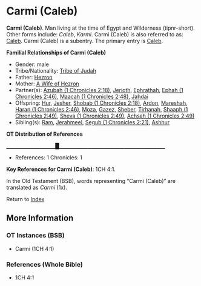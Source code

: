 # Carmi (Caleb)
**Carmi (Caleb)**. 
Man living at the time of Egypt and Wilderness (tipnr-short). 
Other forms include: 
*Caleb*, *Karmi*. 
Carmi (Caleb) is also referred to as: 
[Caleb](Caleb.2.md). 
Carmi (Caleb) is a subentry. The primary entry is 
[Caleb](Caleb.2.md). 




**Familial Relationships of Carmi (Caleb)**


* Gender: male
* Tribe/Nationality: [Tribe of Judah](../../../groups/md/acai/Judah.md)
* Father: [Hezron](Hezron.2.md)
* Mother: [A Wife of Hezron](AWifeOfHezron.md)
* Partner(s): [Azubah (1 Chronicles 2:18)](Azubah.2.md), [Jerioth](Jerioth.md), [Ephrathah](Ephrathah.md), [Ephah (1 Chronicles 2:46)](Ephah.2.md), [Maacah (1 Chronicles 2:48)](Maacah.4.md), [Jahdai](Jahdai.md)
* Offspring: [Hur](Hur.2.md), [Jesher](Jesher.md), [Shobab (1 Chronicles 2:18)](Shobab.2.md), [Ardon](Ardon.md), [Mareshah](Mareshah.md), [Haran (1 Chronicles 2:46)](Haran.3.md), [Moza](Moza.md), [Gazez](Gazez.md), [Sheber](Sheber.md), [Tirhanah](Tirhanah.md), [Shaaph (1 Chronicles 2:49)](Shaaph.2.md), [Sheva (1 Chronicles 2:49)](Sheva.2.md), [Achsah (1 Chronicles 2:49)](Achsah.2.md)
* Sibling(s): [Ram](Ram.md), [Jerahmeel](Jerahmeel.md), [Segub (1 Chronicles 2:21)](Segub.2.md), [Ashhur](Ashhur.md)


**OT Distribution of References**

▁▁▁▁▁▁▁▁▁▁▁▁█▁▁▁▁▁▁▁▁▁▁▁▁▁▁▁▁▁▁▁▁▁▁▁▁▁▁
* References: 1 Chronicles: 1



**Key References for Carmi (Caleb)**: 
1CH 4:1. 


In the Old Testament (BSB), words representing “Carmi (Caleb)” are translated as 
*Carmi* (1x). 




Return to [Index](00-Index.md)

## More Information

### OT Instances (BSB)

* Carmi (1CH 4:1)



### References (Whole Bible)

* 1CH 4:1



